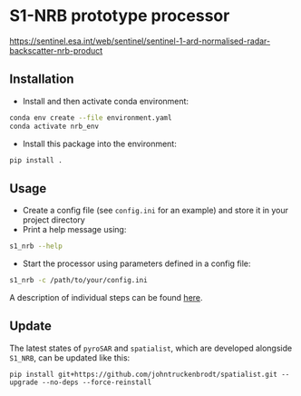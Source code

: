 # S1-NRB prototype processor

https://sentinel.esa.int/web/sentinel/sentinel-1-ard-normalised-radar-backscatter-nrb-product

## Installation

- Install and then activate conda environment: 
```bash
conda env create --file environment.yaml
conda activate nrb_env
```

- Install this package into the environment:
```bash
pip install .
```

## Usage

- Create a config file (see `config.ini` for an example) and store it in your project directory
- Print a help message using:
```bash
s1_nrb --help
```

- Start the processor using parameters defined in a config file:
```bash
s1_nrb -c /path/to/your/config.ini
```

A description of individual steps can be found [here](https://github.com/SAR-ARD/S1_NRB/blob/main/docs/S1_NRB.rst).

## Update
The latest states of `pyroSAR` and `spatialist`, which are developed alongside `S1_NRB`, can be updated like this:
````shell
pip install git+https://github.com/johntruckenbrodt/spatialist.git --upgrade --no-deps --force-reinstall
````
